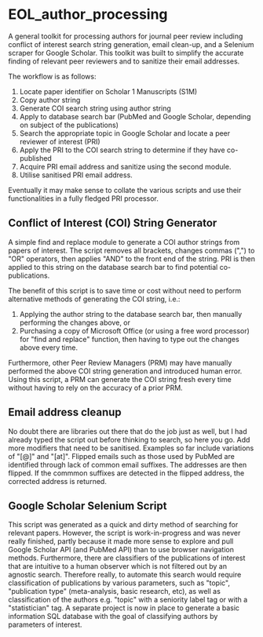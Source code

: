 # EOL_author_processing

A general toolkit for processing authors for journal peer review including conflict of interest search string generation, email clean-up, and a Selenium scraper for Google Scholar. This toolkit was built to simplify the accurate finding of relevant peer reviewers and to sanitize their email addresses.

The workflow is as follows:
1) Locate paper identifier on Scholar 1 Manuscripts (S1M)
2) Copy author string
3) Generate COI search string using author string
4) Apply to database search bar (PubMed and Google Scholar, depending on subject of the publications)
5) Search the appropriate topic in Google Scholar and locate a peer reviewer of interest (PRI)
6) Apply the PRI to the COI search string to determine if they have co-published
7) Acquire PRI email address and sanitize using the second module.
8) Utilise sanitised PRI email address.

Eventually it may make sense to collate the various scripts and use their functionalities in a fully fledged PRI processor.

Conflict of Interest (COI) String Generator
----
A simple find and replace module to generate a COI author strings from papers of interest. The script removes all brackets, changes commas (",") to "OR" operators, then applies "AND" to the front end of the string. PRI is then applied to this string on the database search bar to find potential co-publications.

The benefit of this script is to save time or cost without need to perform alternative methods of generating the COI string, i.e.:
1) Applying the author string to the database search bar, then manually performing the changes above, or
2) Purchasing a copy of Microsoft Office (or using a free word processor) for "find and replace" function, then having to type out the changes above every time.

Furthermore, other Peer Review Managers (PRM) may have manually performed the above COI string generation and introduced human error. Using this script, a PRM can generate the COI string fresh every time without having to rely on the accuracy of a prior PRM.


Email address cleanup
----
No doubt there are libraries out there that do the job just as well, but I had already typed the script out before thinking to search, so here you go. Add more modifiers that need to be sanitised. Examples so far include variations of "[@]" and "[at]". Flipped emails such as those used by PubMed are identified through lack of common email suffixes. The addresses are then flipped. If the commmon suffixes are detected in the flipped address, the corrected address is returned.


Google Scholar Selenium Script
----
This script was generated as a quick and dirty method of searching for relevant papers. However, the script is work-in-progress and was never really finished, partly because it made more sense to explore and pull Google Scholar API (and PubMed API) than to use browser navigation methods. Furthermore, there are classifiers of the publications of interest that are intuitive to a human observer which is not filtered out by an agnostic search. Therefore really, to automate this search would require classification of publications by various parameters, such as "topic", "publication type" (meta-analysis, basic research, etc), as well as classification of the authors e.g. "topic" with a seniority label tag or with a "statistician" tag. A separate project is now in place to generate a basic information SQL database with the goal of classifying authors by parameters of interest.
